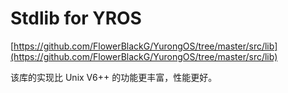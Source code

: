 # Stdlib for YROS

[https://github.com/FlowerBlackG/YurongOS/tree/master/src/lib](https://github.com/FlowerBlackG/YurongOS/tree/master/src/lib)

该库的实现比 Unix V6++ 的功能更丰富，性能更好。
